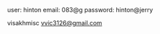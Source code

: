 



user: hinton
email: 083@g
password: hinton@jerry






visakhmisc
vvic3126@gmail.com












































